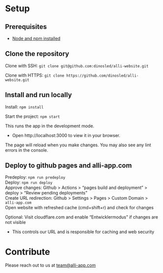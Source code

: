 # Setup

## Prerequisites

- [Node and npm installed](https://docs.npmjs.com/downloading-and-installing-node-js-and-npm)

## Clone the repository

Clone with SSH: `git clone git@github.com:dinosled/alli-website.git`

Clone with HTTPS: `git clone https://github.com/dinosled/alli-website.git`

## Install and run locally

Install: `npm install`

Start the project: `npm start`

This runs the app in the development mode.

- Open http://localhost:3000 to view it in your browser.

The page will reload when you make changes.
You may also see any lint errors in the console.

## Deploy to github pages and alli-app.com

Predeploy: `npm run predeploy`  
Deploy: `npm run deploy`  
Approve changes: Github > Actions > “pages build and deployment” > deploy > “Review pending deployments”  
Create URL redirection: Github > Settings > Pages > Custom Domain > `alli-app.com`  
Open website with refreshed cache (cmd+shift+r) and check for changes

Optional: Visit cloudflare.com and enable “Entwicklermodus” if changes are not visible

- This controls our URL and is responsible for caching and web security

# Contribute

Please reach out to us at team@alli-app.com
